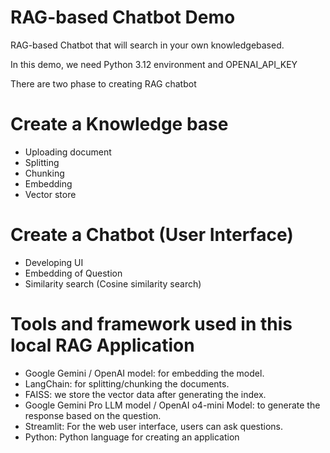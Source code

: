 # RAG-based Chatbot Demo
RAG-based Chatbot that will search in your own knowledgebased.

In this demo, we need Python 3.12 environment and OPENAI_API_KEY

There are two phase to creating RAG chatbot 

# Create a Knowledge base
- Uploading document
- Splitting
- Chunking 
- Embedding 
- Vector store

# Create a Chatbot (User Interface)
- Developing UI
- Embedding of Question
- Similarity search (Cosine similarity search)

# Tools and framework used in this local RAG Application
- Google Gemini / OpenAI model: for embedding the model.
- LangChain: for splitting/chunking the documents.
- FAISS: we store the vector data after generating the index.
- Google Gemini Pro LLM model / OpenAI o4-mini Model: to generate the response based on the question.
- Streamlit: For the web user interface, users can ask questions.
- Python: Python language for creating an application
